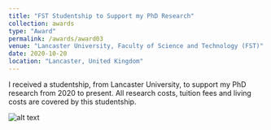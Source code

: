 ```yaml
---
title: "FST Studentship to Support my PhD Research"
collection: awards
type: "Award"
permalink: /awards/award03
venue: "Lancaster University, Faculty of Science and Technology (FST)"
date: 2020-10-20
location: "Lancaster, United Kingdom"
---
```


I received a studentship, from Lancaster University, to support my PhD research from 2020 to present. All research costs, tuition fees and living costs are covered
by this studentship.

![alt text](https://github.com/A-Kerim/abdulrahmankerim.github.io/blob/076e49da4acca5a712b13267b01a535869b1f953/images/award03_1.jpg?raw=true)

